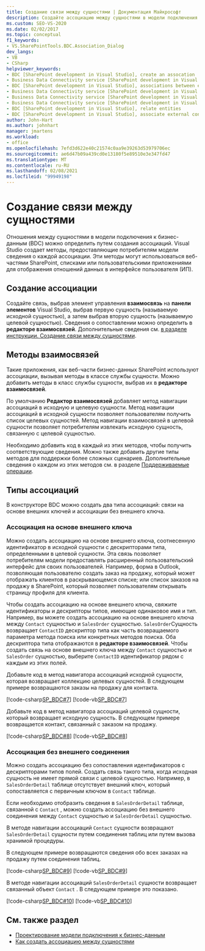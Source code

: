```yaml
---
title: Создание связи между сущностями | Документация Майкрософт
description: Создайте ассоциацию между сущностями в модели подключения к бизнес-данным (BDC). Сведения о методах ассоциаций и типах ассоциаций.
ms.custom: SEO-VS-2020
ms.date: 02/02/2017
ms.topic: conceptual
f1_keywords:
- VS.SharePointTools.BDC.Association_Dialog
dev_langs:
- VB
- CSharp
helpviewer_keywords:
- BDC [SharePoint development in Visual Studio], create an assocation
- Business Data Connectivity service [SharePoint development in Visual Studio], associations between entities
- BDC [SharePoint development in Visual Studio], associations between entities
- Business Data Connectivity service [SharePoint development in Visual Studio], create an assocation
- Business Data Connectivity service [SharePoint development in Visual Studio], associate external content types
- Business Data Connectivity service [SharePoint development in Visual Studio], relate entities
- BDC [SharePoint development in Visual Studio], relate entities
- BDC [SharePoint development in Visual Studio], associate external content types
author: John-Hart
ms.author: johnhart
manager: jmartens
ms.workload:
- office
ms.openlocfilehash: 7efd3d622e40c21574c0aa9e39263d53979706ec
ms.sourcegitcommit: ae6d47b09a439cd0e13180f5e89510e3e347fd47
ms.translationtype: MT
ms.contentlocale: ru-RU
ms.lasthandoff: 02/08/2021
ms.locfileid: "99949198"
---
```

# <a name="create-an-association-between-entities"></a>Создание связи между сущностями
  Отношения между сущностями в модели подключения к бизнес-данным (BDC) можно определить путем создания ассоциаций. Visual Studio создает методы, предоставляющие потребителям модели сведения о каждой ассоциации. Эти методы могут использоваться веб-частями SharePoint, списками или пользовательскими приложениями для отображения отношений данных в интерфейсе пользователя (ИП).

## <a name="create-an-association"></a>Создание ассоциации
 Создайте связь, выбрав элемент управления **взаимосвязь** на **панели элементов** Visual Studio, выбрав первую сущность (называемую исходной сущностью), а затем выбрав вторую сущность (называемую целевой сущностью). Сведения о сопоставлении можно определить в **редакторе взаимосвязей**. Дополнительные сведения см. [в разделе инструкции. Создание связи между сущностями](../sharepoint/how-to-create-an-association-between-entities.md).

## <a name="association-methods"></a>Методы взаимосвязей
 Такие приложения, как веб-части бизнес-данных SharePoint используют ассоциации, вызывая методы в классе службы сущности. Можно добавить методы в класс службы сущности, выбрав их в **редакторе взаимосвязей**.

 По умолчанию **Редактор взаимосвязей** добавляет метод навигации ассоциаций в исходную и целевую сущности. Метод навигации ассоциаций в исходной сущности позволяет пользователям получить список целевых сущностей. Метод навигации взаимосвязей в целевой сущности позволяет потребителям извлекать исходную сущность, связанную с целевой сущностью.

 Необходимо добавить код в каждый из этих методов, чтобы получить соответствующие сведения. Можно также добавить другие типы методов для поддержки более сложных сценариев. Дополнительные сведения о каждом из этих методов см. в разделе [Поддерживаемые операции](/previous-versions/office/developer/sharepoint-2010/ee557363(v=office.14)).

## <a name="types-of-associations"></a>Типы ассоциаций
 В конструкторе BDC можно создать два типа ассоциаций: связи на основе внешних ключей и ассоциации без внешнего ключа.

### <a name="foreign-key-based-association"></a>Ассоциация на основе внешнего ключа
 Можно создать ассоциацию на основе внешнего ключа, соотнесенную идентификатор в исходной сущности с дескрипторами типа, определенными в целевой сущности. Эта связь позволяет потребителям модели предоставлять расширенный пользовательский интерфейс для своих пользователей. Например, форма в Outlook, позволяющая пользователю создать заказ на продажу, который может отображать клиентов в раскрывающемся списке; или список заказов на продажу в SharePoint, который позволяет пользователям открывать страницу профиля для клиента.

 Чтобы создать ассоциацию на основе внешнего ключа, свяжите идентификаторы и дескрипторы типов, имеющие одинаковое имя и тип. Например, вы можете создать ассоциацию на основе внешнего ключа между `Contact` сущностью и `SalesOrder` сущностью. `SalesOrder`Сущность возвращает `ContactID` дескриптор типа как часть возвращаемого параметра метода поиска или конкретных методов поиска. Оба дескриптора типа отображаются в **редакторе взаимосвязей**. Чтобы создать связь на основе внешнего ключа между `Contact` сущностью и `SalesOrder` сущностью, выберите `ContactID` идентификатор рядом с каждым из этих полей.

 Добавьте код в метод навигатора ассоциаций исходной сущности, которая возвращает коллекцию целевых сущностей. В следующем примере возвращаются заказы на продажу для контакта.

 [!code-csharp[SP_BDC#7](../sharepoint/codesnippet/CSharp/SP_BDC/bdcmodel1/contactservice.cs#7)]
 [!code-vb[SP_BDC#7](../sharepoint/codesnippet/VisualBasic/sp_bdc/bdcmodel1/contactservice.vb#7)]

 Добавьте код в метод навигатора ассоциаций целевой сущности, который возвращает исходную сущность. В следующем примере возвращается контакт, связанный с заказом на продажу.

 [!code-csharp[SP_BDC#8](../sharepoint/codesnippet/CSharp/SP_BDC/bdcmodel1/salesorderservice.cs#8)]
 [!code-vb[SP_BDC#8](../sharepoint/codesnippet/VisualBasic/sp_bdc/bdcmodel1/salesorderservice.vb#8)]

### <a name="foreign-keyless-association"></a>Ассоциация без внешнего соединения
 Можно создать ассоциацию без сопоставления идентификаторов с дескрипторами типов полей. Создать связь такого типа, когда исходная сущность не имеет прямой связи с целевой сущностью. Например, в `SalesOrderDetail` таблице отсутствует внешний ключ, который сопоставляется с первичным ключом в `Contact` таблице.

 Если необходимо отобразить сведения в `SalesOrderDetail` таблице, связанной с `Contact` , можно создать ассоциацию без внешнего соединения между `Contact` сущностью и `SalesOrderDetail` сущностью.

 В методе навигации ассоциаций `Contact` сущности возвращают `SalesOrderDetail` сущности путем соединения таблиц или путем вызова хранимой процедуры.

 В следующем примере возвращаются сведения обо всех заказах на продажу путем соединения таблиц.

 [!code-csharp[SP_BDC#9](../sharepoint/codesnippet/CSharp/SP_BDC/bdcmodel1/contactservice.cs#9)]
 [!code-vb[SP_BDC#9](../sharepoint/codesnippet/VisualBasic/sp_bdc/bdcmodel1/contactservice.vb#9)]

 В методе навигации ассоциаций `SalesOrderDetail` сущности возвращает связанный объект `Contact` . В следующем примере это показано.

 [!code-csharp[SP_BDC#10](../sharepoint/codesnippet/CSharp/SP_BDC/bdcmodel1/salesorderdetailservice.cs#10)]
 [!code-vb[SP_BDC#10](../sharepoint/codesnippet/VisualBasic/sp_bdc/bdcmodel1/salesorderdetailservice.vb#10)]

## <a name="see-also"></a>См. также раздел
- [Проектирование модели подключения к бизнес-данным](../sharepoint/designing-a-business-data-connectivity-model.md)
- [Как создать ассоциацию между сущностями](../sharepoint/how-to-create-an-association-between-entities.md)
